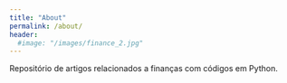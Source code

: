 ```yaml
---
title: "About"
permalink: /about/
header:
  #image: "/images/finance_2.jpg"
---
```

Repositório de artigos relacionados a finanças com códigos em Python.
